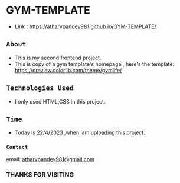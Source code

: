 # GYM-TEMPLATE
* Link : <https://atharvpandey981.github.io/GYM-TEMPLATE/>
## `About`
* This is my second frontend project.
* This is copy of a gym template's homepage , here's the template: <https://preview.colorlib.com/theme/gymlife/>
## `Technologies Used`
* I only used HTML,CSS in this project. 
## `Time` 
* Today is 22/4/2023 ,when iam uploading this project.
### `Contact`
email: <atharvpandey981@gmail.com> 
### THANKS FOR VISITING
